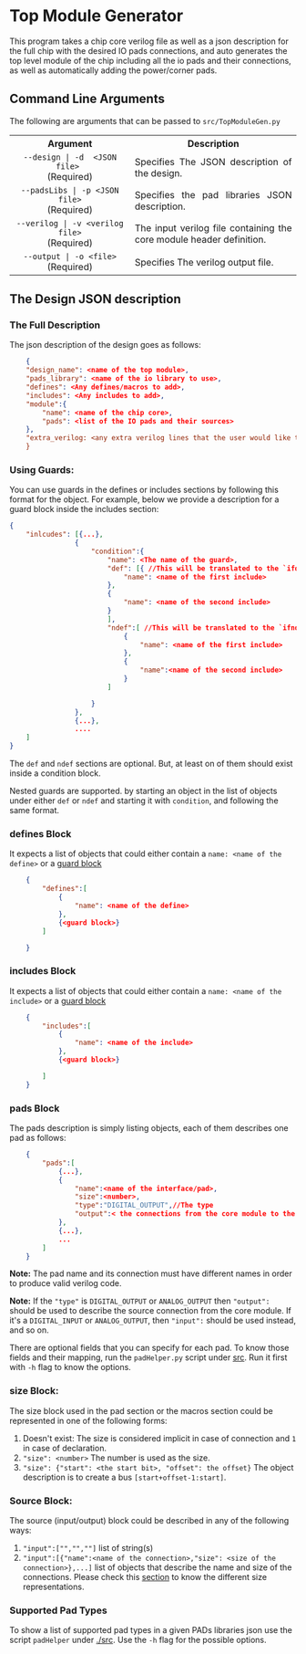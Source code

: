 # Top Module Generator

This program takes a chip core verilog file as well as a json description for the full chip with the desired IO pads connections, and auto generates the top level module of the chip including all the io pads and their connections, as well as automatically adding the power/corner pads.

## Command Line Arguments

The following are arguments that can be passed to `src/TopModuleGen.py`

<table>
    <tr>
        <th width="196">
        Argument
        </th>
        <th >
        Description
        </th>
    </tr>
    <tr>
        <td align="center">
            <code>--design | -d  &lt;JSON file&gt; </code> <br> (Required)
        </td>
        <td align="justify">
            Specifies The JSON description of the design.
        </td>
    </tr>
    <tr>
        <td align="center">
            <code>--padsLibs | -p &lt;JSON file&gt;</code> <br> (Required)
        </td>
        <td align="justify">
            Specifies the pad libraries JSON description.
        </td>
    </tr>
        <tr>
        <td align="center">
            <code>--verilog | -v &lt;verilog file&gt;</code> <br> (Required)
        </td>
        <td align="justify">
            The input verilog file containing the core module header definition.
        </td>
    </tr>
    <tr>
        </tr>
        <td align="center">
            <code>--output | -o &lt;file&gt;</code> <br> (Required)
        </td>
        <td align="justify">
            Specifies The verilog output file. 
        </td>
    </tr>
</table>

## The Design JSON description

### The Full Description

The json description of the design goes as follows:
```json
    {
    "design_name": <name of the top module>,
    "pads_library": <name of the io library to use>,
    "defines": <Any defines/macros to add>,
    "includes": <Any includes to add>,
    "module":{
        "name": <name of the chip core>,
        "pads": <list of the IO pads and their sources>
    },
    "extra_verilog: <any extra verilog lines that the user would like to be put as is in the top module>
    }
```

### Using Guards:
You can use guards in the defines or includes sections by following this format for the object. For example, below we provide a description for a guard block inside the includes section:
```json
{
    "inlcudes": [{...},
                {
                    "condition":{
                        "name": <The name of the guard>,
                        "def": [{ //This will be translated to the `ifdef
                            "name": <name of the first include>
                        },
                        {
                            "name": <name of the second include>
                        }
                        ],
                        "ndef":[ //This will be translated to the `ifndef
                            {
                                "name": <name of the first include>
                            },
                            {
                                "name":<name of the second include>
                            }
                        ]

                    }
                },
                {...},
                ....
    ]
}
```
The `def` and `ndef` sections are optional. But, at least on of them should exist inside a condition block.

Nested guards are supported. by starting an object in the list of objects under either `def` or `ndef` and starting it with `condition`, and following the same format.

### defines Block
It expects a list of objects that could either contain a `name: <name of the define>` or a [guard block](#using-guards)

```json
    {
        "defines":[
            {
                "name": <name of the define>
            },
            {<guard block>}
        ]

    }
```



### includes Block

It expects a list of objects that could either contain a `name: <name of the include>` or a [guard block](#using-guards)

```json
    {
        "includes":[
            {
                "name": <name of the include>
            },
            {<guard block>}

        ]
    }
```

### pads Block

The pads description is simply listing objects, each of them describes one pad as follows:

```json
    {
        "pads":[
            {...},
            {
                "name":<name of the interface/pad>,
                "size":<number>,
                "type":"DIGITAL_OUTPUT",//The type
                "output":< the connections from the core module to the pad>
            },
            {...},
            ...
        ]
    }
```

**Note:** The pad name and its connection must have different names in order to produce valid verilog code.

**Note:** If the `"type"` is `DIGITAL_OUTPUT` or `ANALOG_OUTPUT` then `"output":` should be used to describe the source connection from the core module. If it's a `DIGITAL_INPUT` or `ANALOG_OUTPUT`, then `"input":` should be used instead, and so on.

There are optional fields that you can specify for each pad. To know those fields and their mapping, run the `padHelper.py` script under [src](./src). Run it first with `-h` flag to know the options.


### size Block:

The size block used in the pad section or the macros section could be represented in one of the following forms:

1. Doesn't exist: The size is considered implicit in case of connection and `1` in case of declaration.
2. `"size": <number>` The number is used as the size.
3. `"size": {"start": <the start bit>, "offset": the offset}` The object description is to create a bus `[start+offset-1:start]`.

### Source Block:

The source (input/output) block could be described in any of the following ways:

1. `"input":["","",""]` list of string(s)
2. `"input":[{"name":<name of the connection>,"size": <size of the connection>},...]` list of objects that describe the name and size of the connections. Please check this [section](#size-block) to know the different size representations.

### Supported Pad Types

To show a list of supported pad types in a given PADs libraries json use the script `padHelper` under [./src](./src). Use the `-h` flag for the possible options.